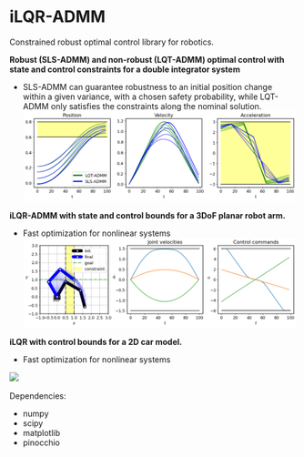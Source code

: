 # iLQR-ADMM
Constrained robust optimal control library for robotics.

**Robust (SLS-ADMM) and non-robust (LQT-ADMM) optimal control with state and control constraints
for a double integrator system**
* SLS-ADMM can guarantee robustness to an initial position change within a given variance, 
with a chosen safety probability, while LQT-ADMM only satisfies the constraints along the nominal solution.
![Robust](images/robust.png)

**iLQR-ADMM with state and control bounds for a 3DoF planar robot arm.**
* Fast optimization for nonlinear systems
![3DoF Robot](images/3dof.png)

**iLQR with control bounds for a 2D car model.**
* Fast optimization for nonlinear systems

[comment]: <> (<img src="C:\Users\hakan\Codes\iLQR-ADMM\images\animation.gif" width="230"/>)

[comment]: <> (<img src="C:\Users\hakan\Codes\iLQR-ADMM\images\animation_state_bounds.gif" width="230"/>)

<img src="https://github.com/hgirgin/iLQR-ADMM/images/animation.gif" width="230"/>

[comment]: <> (<img src="https://github.com/hgirgin/iLQR-ADMM/images/animation_state_bounds.gif" width="230"/>)




Dependencies:
- numpy
- scipy
- matplotlib
- pinocchio